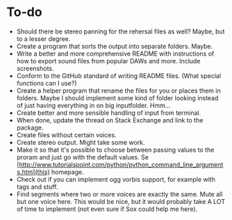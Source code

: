 # To-do
* Should there be stereo panning for the rehersal files as well? Maybe, but to a lesser degree.
* Create a program that sorts the output into separate folders. Maybe.
* Write a better and more comprehensive README with instructions of how to export sound files from popular DAWs and more. Include screenshots.
* Conform to the GitHub standard of writing README files. (What special functions can I use?)
* Create a helper program that rename the files for you or places them in folders. Maybe I should implement some kind of folder looking instead of just having everything in on big inputfolder. Hmm...
* Create better and more sensible handling of input from terminal.
* When done, update the thread on Stack Exchange and link to the package.
* Create files without certain voices.
* Create stereo output. Might take some work.
* Make it so that it's possible to choose between passing values to the proram and just go with the default values. Se [http://www.tutorialspoint.com/python/python_command_line_arguments.htm](this) homepage.
* Check out if you can implement ogg vorbis support, for example with tags and stuff.
* Find segments where two or more voices are exactly the same. Mute all but one voice here. This would be nice, but it would probably take A LOT of time to implement (not even sure if Sox could help me here).